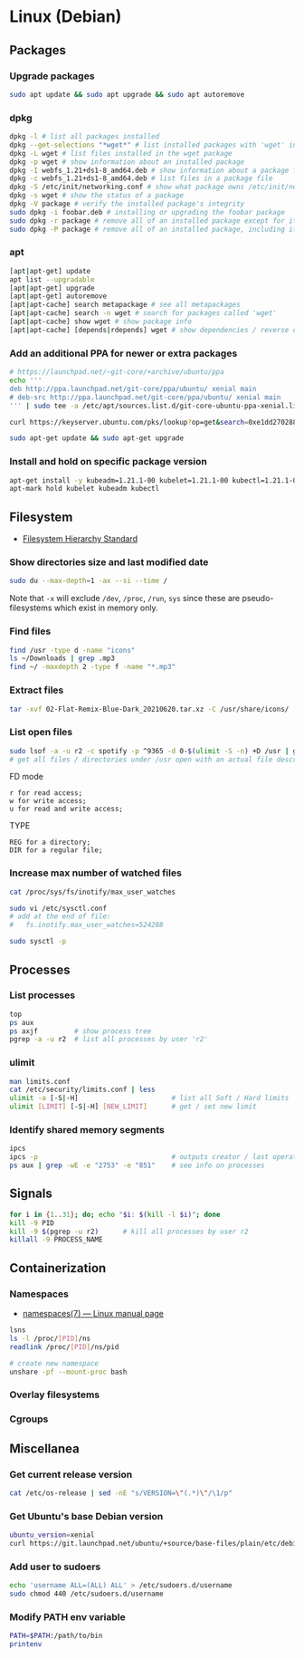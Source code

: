 # Linux (Debian)

## Packages

### Upgrade packages

```sh
sudo apt update && sudo apt upgrade && sudo apt autoremove
```

### dpkg

```sh
dpkg -l # list all packages installed
dpkg --get-selections "*wget*" # list installed packages with 'wget' in their name
dpkg -L wget # list files installed in the wget package
dpkg -p wget # show information about an installed package
dpkg -I webfs_1.21+ds1-8_amd64.deb # show information about a package file
dpkg -c webfs_1.21+ds1-8_amd64.deb # list files in a package file
dpkg -S /etc/init/networking.conf # show what package owns /etc/init/networking.conf
dpkg -s wget # show the status of a package
dpkg -V package # verify the installed package's integrity
sudo dpkg -i foobar.deb	# installing or upgrading the foobar package
sudo dpkg -r package # remove all of an installed package except for its configuration files
sudo dpkg -P package # remove all of an installed package, including its configuration files
```

### apt

```sh
[apt|apt-get] update
apt list --upgradable 
[apt|apt-get] upgrade
[apt|apt-get] autoremove
[apt|apt-cache] search metapackage # see all metapackages
[apt|apt-cache] search -n wget # search for packages called 'wget'
[apt|apt-cache] show wget # show package info
[apt|apt-cache] [depends|rdepends] wget # show dependencies / reverse deps respectively
```

### Add an additional PPA for newer or extra packages

```sh
# https://launchpad.net/~git-core/+archive/ubuntu/ppa
echo '''
deb http://ppa.launchpad.net/git-core/ppa/ubuntu/ xenial main
# deb-src http://ppa.launchpad.net/git-core/ppa/ubuntu/ xenial main
''' | sudo tee -a /etc/apt/sources.list.d/git-core-ubuntu-ppa-xenial.list

curl https://keyserver.ubuntu.com/pks/lookup?op=get&search=0xe1dd270288b4e6030699e45fa1715d88e1df1f24 | sudo apt-key add

sudo apt-get update && sudo apt-get upgrade
```

### Install and hold on specific package version

```sh
apt-get install -y kubeadm=1.21.1-00 kubelet=1.21.1-00 kubectl=1.21.1-00
apt-mark hold kubelet kubeadm kubectl
```

## Filesystem

- [Filesystem Hierarchy Standard](https://refspecs.linuxfoundation.org/FHS_3.0/fhs-3.0.pdf)

### Show directories size and last modified date

```sh
sudo du --max-depth=1 -ax --si --time /
```
Note that `-x` will exclude `/dev`, `/proc`, `/run`, `sys` since these are pseudo-filesystems which exist in memory only.

### Find files

```sh
find /usr -type d -name "icons"
ls ~/Downloads | grep .mp3
find ~/ -maxdepth 2 -type f -name "*.mp3"
```

### Extract files

```sh
tar -xvf 02-Flat-Remix-Blue-Dark_20210620.tar.xz -C /usr/share/icons/
```

### List open files

```sh
sudo lsof -a -u r2 -c spotify -p ^9365 -d 0-$(ulimit -S -n) +D /usr | grep -E "REG|DIR" | less
# get all files / directories under /usr open with an actual file descriptor number by user r2, comand `spotify`, except process 9365
```

FD mode
```
r for read access;
w for write access;
u for read and write access;
```

TYPE
```
REG for a directory;
DIR for a regular file;
```

### Increase max number of watched files

```sh
cat /proc/sys/fs/inotify/max_user_watches

sudo vi /etc/sysctl.conf
# add at the end of file:
#   fs.inotify.max_user_watches=524288

sudo sysctl -p
```

## Processes

### List processes

```sh
top
ps aux
ps axjf         # show process tree
pgrep -a -u r2  # list all processes by user 'r2'
```

### ulimit

```sh
man limits.conf
cat /etc/security/limits.conf | less
ulimit -a [-S|-H]                       # list all Soft / Hard limits
ulimit [LIMIT] [-S|-H] [NEW_LIMIT]      # get / set new limit
```

### Identify shared memory segments

```sh
ipcs
ipcs -p                                 # outputs creator / last operator PIDs
ps aux | grep -wE -e "2753" -e "851"    # see info on processes
```

## Signals

```sh
for i in {1..31}; do; echo "$i: $(kill -l $i)"; done
kill -9 PID
kill -9 $(pgrep -u r2)      # kill all processes by user r2
killall -9 PROCESS_NAME
```

## Containerization

### Namespaces

- [namespaces(7) — Linux manual page](https://www.man7.org/linux/man-pages/man1/unshare.1.html)

```sh
lsns
ls -l /proc/[PID]/ns
readlink /proc/[PID]/ns/pid

# create new namespace
unshare -pf --mount-proc bash
```

### Overlay filesystems

### Cgroups

## Miscellanea

### Get current release version

```sh
cat /etc/os-release | sed -nE "s/VERSION=\"(.*)\"/\1/p"
```

### Get Ubuntu's base Debian version

```sh
ubuntu_version=xenial
curl https://git.launchpad.net/ubuntu/+source/base-files/plain/etc/debian_version?h=ubuntu/$ubuntu_version
```

### Add user to sudoers

```sh
echo 'username ALL=(ALL) ALL' > /etc/sudoers.d/username
sudo chmod 440 /etc/sudoers.d/username
```

### Modify PATH env variable

```sh
PATH=$PATH:/path/to/bin
printenv
```
